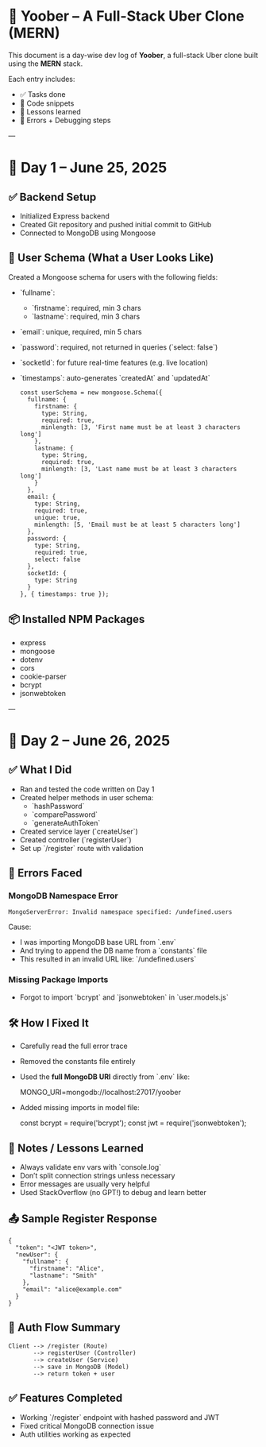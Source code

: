 

# 🚕 Yoober – A Full-Stack Uber Clone (MERN)

This document is a day-wise dev log of ****Yoober****, a full-stack Uber clone built using the ****MERN**** stack.

Each entry includes:

-   ✅ Tasks done
-   📖 Code snippets
-   🧠 Lessons learned
-   🧪 Errors + Debugging steps

&#x2014;


# 📆 Day 1 – June 25, 2025


## ✅ Backend Setup

-   Initialized Express backend
-   Created Git repository and pushed initial commit to GitHub
-   Connected to MongoDB using Mongoose


## 🧠 User Schema (What a User Looks Like)

Created a Mongoose schema for users with the following fields:

-   \`fullname\`:
    -   \`firstname\`: required, min 3 chars
    -   \`lastname\`: required, min 3 chars
-   \`email\`: unique, required, min 5 chars
-   \`password\`: required, not returned in queries (\`select: false\`)
-   \`socketId\`: for future real-time features (e.g. live location)
-   \`timestamps\`: auto-generates \`createdAt\` and \`updatedAt\`

    ```
    const userSchema = new mongoose.Schema({
      fullname: {
        firstname: {
          type: String,
          required: true,
          minlength: [3, 'First name must be at least 3 characters long']
        },
        lastname: {
          type: String,
          required: true,
          minlength: [3, 'Last name must be at least 3 characters long']
        }
      },
      email: {
        type: String,
        required: true,
        unique: true,
        minlength: [5, 'Email must be at least 5 characters long']
      },
      password: {
        type: String,
        required: true,
        select: false
      },
      socketId: {
        type: String
      }
    }, { timestamps: true });
    ```


## 📦 Installed NPM Packages

-   express
-   mongoose
-   dotenv
-   cors
-   cookie-parser
-   bcrypt
-   jsonwebtoken

&#x2014;


# 📆 Day 2 – June 26, 2025


## ✅ What I Did

-   Ran and tested the code written on Day 1
-   Created helper methods in user schema:
    -   \`hashPassword\`
    -   \`comparePassword\`
    -   \`generateAuthToken\`
-   Created service layer (\`createUser\`)
-   Created controller (\`registerUser\`)
-   Set up \`/register\` route with validation


## 🧨 Errors Faced


### MongoDB Namespace Error

    MongoServerError: Invalid namespace specified: /undefined.users

Cause:

-   I was importing MongoDB base URL from \`.env\`
-   And trying to append the DB name from a \`constants\` file
-   This resulted in an invalid URL like: \`/undefined.users\`


### Missing Package Imports

-   Forgot to import \`bcrypt\` and \`jsonwebtoken\` in \`user.models.js\`


## 🛠️ How I Fixed It

-   Carefully read the full error trace
-   Removed the constants file entirely
-   Used the ****full MongoDB URI**** directly from \`.env\` like:

    MONGO_URI=mongodb://localhost:27017/yoober

-   Added missing imports in model file:

    const bcrypt = require('bcrypt');
    const jwt = require('jsonwebtoken');


## 🧠 Notes / Lessons Learned

-   Always validate env vars with \`console.log\`
-   Don’t split connection strings unless necessary
-   Error messages are usually very helpful
-   Used StackOverflow (no GPT!) to debug and learn better


## 📤 Sample Register Response

    {
      "token": "<JWT token>",
      "newUser": {
        "fullname": {
          "firstname": "Alice",
          "lastname": "Smith"
        },
        "email": "alice@example.com"
      }
    }


## 🔄 Auth Flow Summary

    Client --> /register (Route)
           --> registerUser (Controller)
           --> createUser (Service)
           --> save in MongoDB (Model)
           --> return token + user


## ✅ Features Completed

-   Working \`/register\` endpoint with hashed password and JWT
-   Fixed critical MongoDB connection issue
-   Auth utilities working as expected

